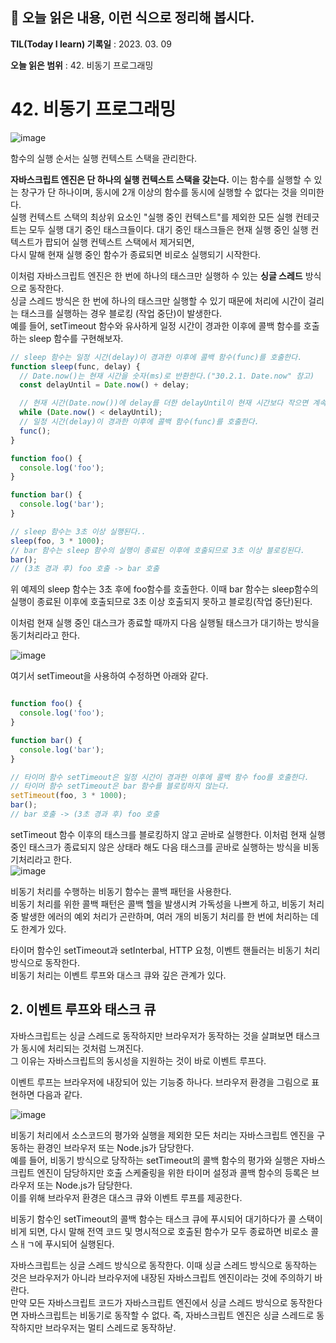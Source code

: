 ## 📕 오늘 읽은 내용, 이런 식으로 정리해 봅시다.

**TIL(Today I learn) 기록일** : 2023. 03. 09

**오늘 읽은 범위** : 42. 비동기 프로그래밍

# 42. 비동기 프로그래밍



![image](https://user-images.githubusercontent.com/76567238/224013997-70c238d3-ea02-4e1b-928e-2dc8add349d9.png)

함수의 실행 순서는 실행 컨텍스트 스택을 관리한다.   
    
**자바스크립트 엔진은 단 하나의 실행 컨텍스트 스택을 갖는다.** 이는 함수를 실행할 수 있는 창구가 단 하나이며, 동시에 2개 이상의 함수를 동시에 실행할 수 없다는 것을 의미한다.      
실행 컨텍스트 스택의 최상위 요소인  "실행 중인 컨텍스트"를 제외한 모든 실행 컨테긋트는 모두 실행 대기 중인 태스크들이다. 대기 중인 태스크들은 현재 실행 중인 실행 컨텍스트가 팝되어 실행 컨텍스트 스택에서 제거되면,   
다시 말해 현재 실행 중인 함수가 종료되면 비로소 실행되기 시작한다.    
    
이처럼 자바스크립트 엔진은 한 번에 하나의 태스크만 실행하 수 있는 **싱글 스레드** 방식으로 동작한다.    
싱글 스레드 방식은 한 번에 하나의 태스크만 실행할 수 있기 때문에 처리에 시간이 걸리는 태스크를 실행하는 경우 블로킹 (작업 중단)이 발생한다.   
예를 들어, setTimeout 함수와 유사하게 일정 시간이 경과한 이후에 콜백 함수를 호출하는 sleep 함수를 구현해보자.    
```js
// sleep 함수는 일정 시간(delay)이 경과한 이후에 콜백 함수(func)를 호출한다.
function sleep(func, delay) {
  // Date.now()는 현재 시간을 숫자(ms)로 반환한다.("30.2.1. Date.now" 참고)
  const delayUntil = Date.now() + delay;

  // 현재 시간(Date.now())에 delay를 더한 delayUntil이 현재 시간보다 작으면 계속 반복한다.
  while (Date.now() < delayUntil);
  // 일정 시간(delay)이 경과한 이후에 콜백 함수(func)를 호출한다.
  func();
}

function foo() {
  console.log('foo');
}

function bar() {
  console.log('bar');
}

// sleep 함수는 3초 이상 실행된다..
sleep(foo, 3 * 1000);
// bar 함수는 sleep 함수의 실행이 종료된 이후에 호출되므로 3초 이상 블로킹된다.
bar();
// (3초 경과 후) foo 호출 -> bar 호출
```
위 예제의 sleep 함수는 3초 후에 foo함수를 호출한다. 이때 bar 함수는 sleep함수의 실행이 종료된 이후에 호출되므로 3초 이상 호출되지 못하고 블로킹(작업 중단)된다.    
   
이처럼 현재 실행 중인 대스크가 종료할 때까지 다음 실행될 태스크가 대기하는 방식을 동기처리라고 한다.

![image](https://user-images.githubusercontent.com/76567238/224014061-1dbbc908-4086-4a54-a8f5-2b9b7d59e3c5.png)

여기서 setTimeout을 사용하여 수정하면 아래와 같다.
```js

function foo() {
  console.log('foo');
}

function bar() {
  console.log('bar');
}

// 타이머 함수 setTimeout은 일정 시간이 경과한 이후에 콜백 함수 foo를 호출한다.
// 타이머 함수 setTimeout은 bar 함수를 블로킹하지 않는다.
setTimeout(foo, 3 * 1000);
bar();
// bar 호출 -> (3초 경과 후) foo 호출
```
setTimeout 함수 이후의 태스크를 블로킹하지 않고 곧바로 실행한다. 이처럼 현재 실행 중인 태스크가 종료되지 않은 상태라 해도 다음 태스크를 곧바로 실행하는 방식을 비동기처리라고 한다.   
![image](https://user-images.githubusercontent.com/76567238/224014765-10c7e6d4-a060-49cb-ab59-099df2a2ac84.png)

비동기 처리를 수행하는 비동기 함수는 콜백 패턴을 사용한다.    
비동기 처리를 위한 콜백 패턴은 콜백 헬을 발생시켜 가독성을 나쁘게 하고, 비동기 처리 중 발생한 에러의 예외 처리가 곤란하며, 여러 개의 비동기 처리를 한 번에 처리하는 데도 한계가 있다.   
    
타이머 함수인 setTimeout과 setInterbal, HTTP 요청, 이벤트 핸들러는 비동기 처리 방식으로 동작한다.   
비동기 처리는 이벤트 루프와 대스크 큐와 깊은 관계가 있다.   
    
## 2. 이벤트 루프와 태스크 큐
자바스크립트는 싱글 스레드로 동작하지만 브라우저가 동작하는 것을 살펴보면 태스크가 동시에 처리되는 것처럼 느껴진다.   
그 이유는 자바스크립트의 동시성을 지원하는 것이 바로 이벤트 루프다.   
    
이벤트 루프는 브라우저에 내장되어 있는 기능중 하나다. 브라우저 환경을 그림으로 표현하면 다음과 같다.   
    
![image](https://user-images.githubusercontent.com/76567238/224055692-8375e762-d5b7-476c-8f46-8b98130975d0.png)

비동기 처리에서 소스코드의 평가와 실행을 제외한 모든 처리는 자바스크립트 엔진을 구동하는 환경인 브라우저 또는 Node.js가 담당한다.    
예를 들어, 비동기 방식으로 당작하는 setTimeout의 콜백 함수의 평가와 실행은 자바스크립트 엔진이 담당하지만 호출 스케줄링을 위한 타이머 설정과 콜백 함수의 등록은 브라우저 또는 Node.js가 담당한다.   
이를 위해 브라우저 환경은 대스크 큐와 이벤트 루프를 제공한다.      
    
    
비동기 함수인 setTimeout의 콜백 함수는 태스크 큐에 푸시되어 대기하다가 콜 스택이 비게 되면, 다시 말해 전역 코드 및 명시적으로 호출된 함수가 모두 종료하면 비로소 콜 스ㅐㄱ에 푸시되어 실행된다.   
    
자바스크립트는 싱글 스레드 방식으로 동작한다. 이때 싱글 스레드 방식으로 동작하는 것은 브라우저가 아니라 브라우저에 내장된 자바스크립트 엔진이라는 것에 주의하기 바란다.   
만약 모든 자바스크립트 코드가 자바스크립트 엔진에서 싱글 스레드 방식으로 동작한다면 자바스크립트는 비동기로 동작할 수 없다. 즉, 자바스크립트 엔진은 싱글 스레드로 동작하지만 브라우저는 멀티 스레드로 동작하낟.   

   
